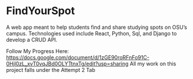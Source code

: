 # FindYourSpot
A web app meant to help students find and share studying spots on OSU’s campus. Technologies used include React, Python, Sql, and Django to develop a CRUD API.

Follow My Progress Here: 
https://docs.google.com/document/d/1zGE90roRFnFo91C-0Hjl0zL_xvT0vqJBd0OLYTtnxTg/edit?usp=sharing 
All my work on this project falls under the Attempt 2 Tab
